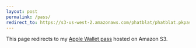 ```yaml
---
layout: post
permalink: /pass/
redirect_to: https://s3-us-west-2.amazonaws.com/phatblat/phatblat.pkpass
---
```


This page redirects to my [Apple Wallet pass] hosted on Amazon S3.

[Apple Wallet pass]: https://s3-us-west-2.amazonaws.com/phatblat/phatblat.pkpass
